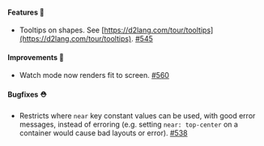 #### Features 🚀

- Tooltips on shapes. See [https://d2lang.com/tour/tooltips](https://d2lang.com/tour/tooltips). [#545](https://github.com/terrastruct/d2/pull/545)

#### Improvements 🧹

- Watch mode now renders fit to screen. [#560](https://github.com/terrastruct/d2/pull/560)

#### Bugfixes ⛑️

- Restricts where `near` key constant values can be used, with good error messages, instead of erroring (e.g. setting `near: top-center` on a container would cause bad layouts or error). [#538](https://github.com/terrastruct/d2/pull/538)
